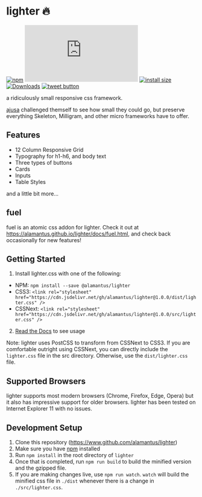 # lighter 🔥

[![npm](https://img.shields.io/npm/v/@alamantus/lighter.svg)](https://www.npmjs.com/package/@alamantus/lighter)
[![size](http://img.badgesize.io/https://cdn.jsdelivr.net/npm/@alamantus/lighter@latest/src/lighter.css?compression=gzip)](https://cdn.jsdelivr.net/npm/@alamantus/lighter@latest/src/lighter.css)
[![install size](https://packagephobia.now.sh/badge?p=@alamantus/lighter)](https://packagephobia.now.sh/result?p=@alamantus/lighter)
[![Downloads](https://img.shields.io/npm/dt/@alamantus/lighter.svg)](https://www.npmjs.com/package/@alamantus/lighter)
<a href="https://twitter.com/intent/tweet?text=World's+smallest+responsive+CSS+framework:&url=https%3A%2F%2Fgithub.com%2Falamantus%2Flit&hashtags=github&original_referer=http%3A%2F%2Fgithub.com%2F&tw_p=tweetbutton" target="_blank">
  <img src="http://jpillora.com/github-twitter-button/img/tweet.png"
       alt="tweet button" title="lighter"></img>
</a>

a ridiculously small responsive css framework.

[ajusa](https://github.com/ajusa) challenged themself to see how small they could go, but preserve everything Skeleton, Milligram, and other micro frameworks have to offer.

## Features
* 12 Column Responsive Grid
* Typography for h1-h6, and body text
* Three types of buttons
* Cards
* Inputs
* Table Styles

and a little bit more...

## fuel
fuel is an atomic css addon for lighter. Check it out at https://alamantus.github.io/lighter/docs/fuel.html, and check back occasionally for new features!

## Getting Started
1. Install lighter.css with one of the following:
  - NPM: `npm install --save @alamantus/lighter`
  - CSS3: `<link rel="stylesheet" href="https://cdn.jsdelivr.net/gh/alamantus/lighter@1.0.0/dist/lighter.css" />`
  - CSSNext: `<link rel="stylesheet" href="https://cdn.jsdelivr.net/gh/alamantus/lighter@1.0.0/src/lighter.css" />`
2. [Read the Docs](https://alamantus.github.io/lighter/) to see usage

Note: lighter uses PostCSS to transform from CSSNext to CSS3. If you are comfortable outright using CSSNext, you can directly
include the `lighter.css` file in the src directory. Otherwise, use the `dist/lighter.css` file.

## Supported Browsers
lighter supports most modern browsers (Chrome, Firefox, Edge, Opera) but it also has impressive support for older browsers.
lighter has been tested on Internet Explorer 11 with no issues.

## Development Setup
1. Clone this repository (https://www.github.com/alamantus/lighter)
2. Make sure you have [npm](https://www.npmjs.com/get-npm) installed
3. Run `npm install` in the root directory of `lighter`
4. Once that is completed, run `npm run build` to build the minified version and the gzipped file.
5. If you are making changes live, use `npm run watch`. `watch` will build the minified css file in `./dist` whenever there is a change in `./src/lighter.css`.
